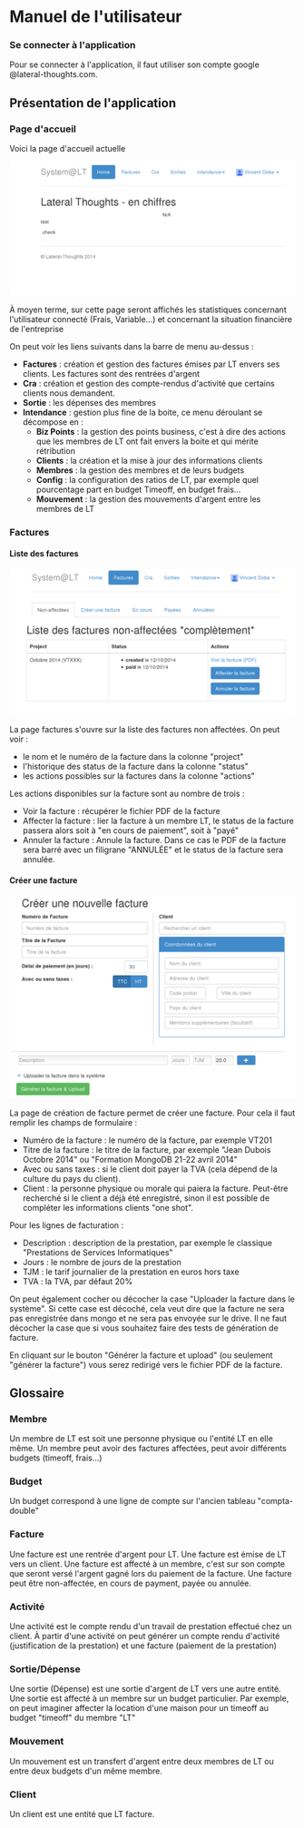 Manuel de l'utilisateur
=====================================

### Se connecter à l'application

Pour se connecter à l'application, il faut utiliser son compte google @lateral-thoughts.com. 

Présentation de l'application
------

### Page d'accueil

Voici la page d'accueil actuelle

![Écran d'accueil](/doc/images/home.png?raw=true "L'écran d'accueil")

À moyen terme, sur cette page seront affichés les statistiques concernant l'utilisateur connecté (Frais, Variable...) et
concernant la situation financière de l'entreprise

On peut voir les liens suivants dans la barre de menu au-dessus :
* **Factures** : création et gestion des factures émises par LT envers ses clients. Les factures sont des rentrées d'argent
* **Cra** :  création et gestion des compte-rendus d'activité que certains clients nous demandent.
* **Sortie** : les dépenses des membres 
* **Intendance** : gestion plus fine de la boite, ce menu déroulant se décompose en :
  * **Biz Points** : la gestion des points business, c'est à dire des actions que les membres de LT ont fait envers la boite et qui mérite rétribution
  * **Clients** : la création et la mise à jour des informations clients
  * **Membres** : la gestion des membres et de leurs budgets
  * **Config** : la configuration des ratios de LT, par exemple quel pourcentage part en budget Timeoff, en budget frais...
  * **Mouvement** : la gestion des mouvements d'argent entre les membres de LT
  
### Factures

#### Liste des factures

![Factures](/doc/images/invoice.png?raw=true "liste des factures")

La page factures s'ouvre sur la liste des factures non affectées. On peut voir :
* le nom et le numéro de la facture dans la colonne "project"
* l'historique des status de la facture dans la colonne "status"
* les actions possibles sur la factures dans la colonne "actions"

Les actions disponibles sur la facture sont au nombre de trois :
* Voir la facture : récupérer le fichier PDF de la facture
* Affecter la facture : lier la facture à un membre LT, le status de la facture passera alors soit à "en cours de paiement", soit à "payé"
* Annuler la facture : Annule la facture. Dans ce cas le PDF de la facture sera barré avec un filigrane "ANNULÉE" et le status de la facture sera annulée.

#### Créer une facture

![Factures](/doc/images/invoice_create.png?raw=true "création d'une facture")

La page de création de facture permet de créer une facture. Pour cela il faut remplir les champs de formulaire :
* Numéro de la facture : le numéro de la facture, par exemple VT201
* Titre de la facture : le titre de la facture, par exemple "Jean Dubois Octobre 2014" ou "Formation MongoDB 21-22 avril 2014"
* Avec ou sans taxes : si le client doit payer la TVA (cela dépend de la culture du pays du client).
* Client : la personne physique ou morale qui paiera la facture. Peut-être recherché si le client a déjà été enregistré, sinon il est possible de compléter les informations clients "one shot".

Pour les lignes de facturation :
* Description : description de la prestation, par exemple le classique "Prestations de Services Informatiques"
* Jours : le nombre de jours de la prestation
* TJM : le tarif journalier de la prestation en euros hors taxe
* TVA : la TVA, par défaut 20%

On peut également cocher ou décocher la case "Uploader la facture dans le système". Si cette case est décoché, cela veut dire
que la facture ne sera pas enregistrée dans mongo et ne sera pas envoyée sur le drive. Il ne faut décocher la case que si
vous souhaitez faire des tests de génération de facture.

En cliquant sur le bouton "Générer la facture et upload" (ou seulement "générer la facture") vous serez redirigé vers
le fichier PDF de la facture.

  
Glossaire
------

### Membre

Un membre de LT est soit une personne physique ou l'entité LT en elle même. Un membre peut avoir des factures affectées, 
peut avoir différents budgets (timeoff, frais...)

### Budget

Un budget correspond à une ligne de compte sur l'ancien tableau "compta-double"

### Facture

Une facture est une rentrée d'argent pour LT. Une facture est émise de LT vers un client. Une facture est affecté à un membre, 
c'est sur son compte que seront versé l'argent gagné lors du paiement de la facture. Une facture peut être non-affectée, 
en cours de payment, payée ou annulée.

### Activité

Une activité est le compte rendu d'un travail de prestation effectué chez un client. À partir d'une activité on peut générer
un compte rendu d'activité (justification de la prestation) et une facture (paiement de la prestation)

### Sortie/Dépense

Une sortie (Dépense) est une sortie d'argent de LT vers une autre entité. Une sortie est affecté à un membre sur un budget particulier.
Par exemple, on peut imaginer affecter la location d'une maison pour un timeoff au budget "timeoff" du membre "LT"

### Mouvement

Un mouvement est un transfert d'argent entre deux membres de LT ou entre deux budgets d'un même membre. 

### Client

Un client est une entité que LT facture. 
